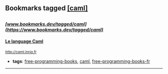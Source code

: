 ## Bookmarks tagged [[caml]](https://www.bookmarks.dev?q=[caml])

_<sup><sup>[www.bookmarks.dev/tagged/caml](https://www.bookmarks.dev/tagged/caml)</sup></sup>_
---
#### [Le language Caml](http://caml.inria.fr)
_<sup>http://caml.inria.fr</sup>_

* **tags**: [free-programming-books](../tagged/free-programming-books.md), [caml](../tagged/caml.md), [free-programming-books-fr](../tagged/free-programming-books-fr.md)
---
